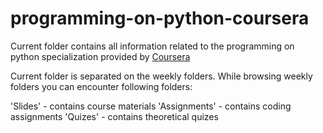 # programming-on-python-coursera

Current folder contains all information related to the programming on python specialization provided by [Coursera](https://www.coursera.org/specializations/programming-in-python) 
 
Current folder is separated on the weekly folders. 
While browsing weekly folders you can encounter following folders: 
 
'Slides' - contains course materials 
'Assignments' - contains coding assignments 
'Quizes' - contains theoretical quizes
